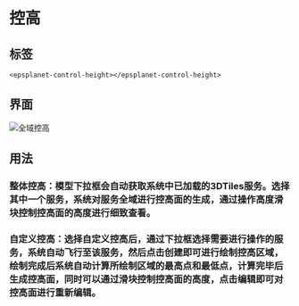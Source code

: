 #  控高

## 标签

```vue
<epsplanet-control-height></epsplanet-control-height>
```
## 界面
![全域控高](../../assets/controlHeight.png)
## 用法
### **整体控高**：模型下拉框会自动获取系统中已加载的3DTiles服务。选择其中一个服务，系统对服务全域进行控高面的生成，通过操作高度滑块控制控高面的高度进行细致查看。
### **自定义控高**：选择自定义控高后，通过下拉框选择需要进行操作的服务，系统自动飞行至该服务，然后点击创建即可进行绘制控高区域，绘制完成后系统自动计算所绘制区域的最高点和最低点，计算完毕后生成控高面，同时可以通过滑块控制控高面的高度，点击编辑即可对控高面进行重新编辑。
